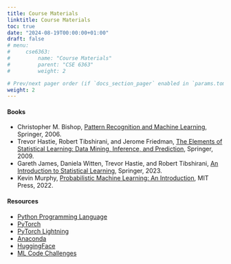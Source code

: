 ```yaml
---
title: Course Materials
linktitle: Course Materials
toc: true
date: "2024-08-19T00:00:00+01:00"
draft: false
# menu:
#     cse6363:
#         name: "Course Materials"
#         parent: "CSE 6363"
#         weight: 2

# Prev/next pager order (if `docs_section_pager` enabled in `params.toml`)
weight: 2
---
```


#### Books

- Christopher M. Bishop, [Pattern Recognition and Machine Learning](https://www.microsoft.com/en-us/research/uploads/prod/2006/01/Bishop-Pattern-Recognition-and-Machine-Learning-2006.pdf), Springer, 2006.
- Trevor Hastie, Robert Tibshirani, and Jerome Friedman, [The Elements of Statistical Learning: Data Mining, Inference, and Prediction](https://hastie.su.domains/ElemStatLearn/), Springer, 2009.
- Gareth James, Daniela Witten, Trevor Hastie, and Robert Tibshirani, [An Introduction to Statistical Learning](https://www.statlearning.com/), Springer, 2023.
- Kevin Murphy, [Probabilistic Machine Learning: An Introduction](https://probml.github.io/pml-book/book1.html), MIT Press, 2022.

#### Resources

- [Python Programming Language](https://www.python.org/)
- [PyTorch](https://pytorch.org/)
- [PyTorch Lightning](https://www.lightning.ai/)
- [Anaconda](https://www.anaconda.com/products/individual)
- [HuggingFace](https://huggingface.co/)
- [ML Code Challenges](https://www.deep-ml.com/)
